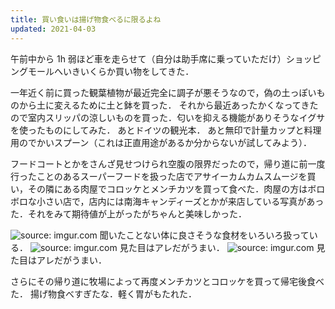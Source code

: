 ```yaml
---
title: 買い食いは揚げ物食べるに限るよね
updated: 2021-04-03
---
```


午前中から 1h 弱ほど車を走らせて（自分は助手席に乗っていただけ）ショッピングモールへいきいくらか買い物をしてきた．

一年近く前に買った観葉植物が最近完全に調子が悪そうなので，偽の土っぽいものから土に変えるために土と鉢を買った．
それから最近あったかくなってきたので室内スリッパの涼しいものを買った．匂いを抑える機能がありそうなイグサを使ったものにしてみた．
あとドイツの観光本．
あと無印で計量カップと料理用のでかいスプーン（これは正直用途があるか分からないが試してみよう）．

フードコートとかをさんざ見せつけられ空腹の限界だったので，帰り道に前一度行ったことのあるスーパーフードを扱った店でアサイーカムカムスムージを買い，その隣にある肉屋でコロッケとメンチカツを買って食べた．肉屋の方はボロボロな小さい店で，店内には南海キャンディーズとかが来店している写真があった．それをみて期待値が上がったがちゃんと美味しかった．

<img src="https://i.imgur.com/rUmzUEP.jpg" title="source: imgur.com" />
聞いたことない体に良さそうな食材をいろいろ扱っている．

<img src="https://i.imgur.com/yyW1pje.jpg" title="source: imgur.com" />
見た目はアレだがうまい．

<img src="https://i.imgur.com/vaik60p.jpg" title="source: imgur.com" />
見た目はアレだがうまい．

さらにその帰り道に牧場によって再度メンチカツとコロッケを買って帰宅後食べた．
揚げ物食べすぎたな．軽く胃がもたれた．
